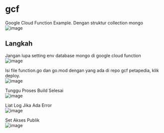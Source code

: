 # gcf
Google Cloud Function Example. Dengan struktur collection mongo  
![image](https://github.com/petapedia/gcf/assets/11188109/1d100401-afc8-4451-81aa-be35f2d13ea1)

## Langkah 

Jangan lupa setting env database mongo di google cloud function  
![image](https://github.com/petapedia/gcf/assets/11188109/a927c980-e81f-471a-a100-f437e330b185)

Isi file function.go dan go.mod dengan yang ada di repo gcf petapedia, klik deploy.  
![image](https://github.com/petapedia/gcf/assets/11188109/84f1be81-08e1-4d4c-9004-e3c905159b78)

Tunggu Proses Build Selesai  
![image](https://github.com/petapedia/gcf/assets/11188109/0f3ccfe9-7ec8-4cff-a7f1-e0e8a1375951)

Liat Log Jika Ada Error  
![image](https://github.com/petapedia/gcf/assets/11188109/80ead846-b81a-4e45-a0bc-d527f822948b)

Set Akses Publik  
![image](https://github.com/petapedia/gcf/assets/11188109/45b84091-3e42-4124-9264-ae86e08d49b3)
